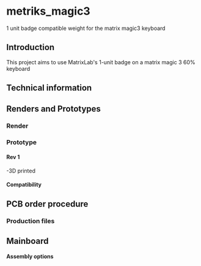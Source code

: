 # metriks_magic3

1 unit badge compatible weight for the matrix magic3 keyboard

## Introduction

This project aims to use MatrixLab's 1-unit badge on a matrix magic 3 60% keyboard

## Technical information



## Renders and Prototypes

### Render

### Prototype

#### Rev 1

-3D printed

#### Compatibility

## PCB order procedure

### Production files

## Mainboard

#### Assembly options
